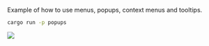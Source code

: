 Example of how to use menus, popups, context menus and tooltips.

```sh
cargo run -p popups
```
![](screenshot.png)